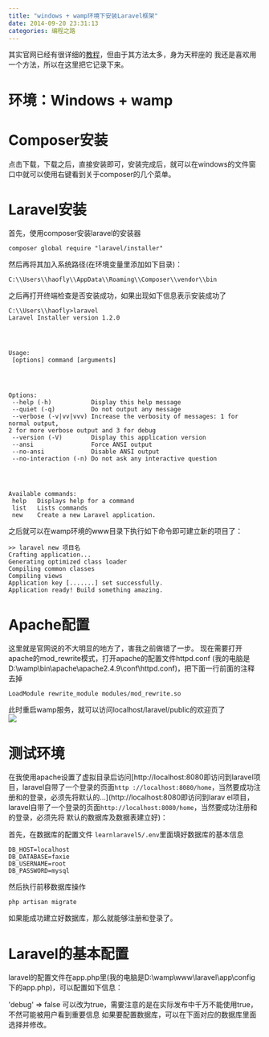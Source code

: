 ```yaml
---
title: "windows + wamp环境下安装Laravel框架"
date: 2014-09-20 23:31:13
categories: 编程之路
---
```

其实官网已经有很详细的[教程](http://v4.golaravel.com/docs/4.2/installation)，但由于其方法太多，身为天秤座的
我还是喜欢用一个方法，所以在这里把它记录下来。

# 环境：Windows + wamp

# Composer安装

点击下载，下载之后，直接安装即可，安装完成后，就可以在windows的文件窗口中就可以使用右键看到关于composer的几个菜单。

# Laravel安装

首先，使用composer安装laravel的安装器



    composer global require "laravel/installer"

然后再将其加入系统路径(在环境变量里添加如下目录)：



    C:\\Users\\haofly\\AppData\\Roaming\\Composer\\vendor\\bin

之后再打开终端检查是否安装成功，如果出现如下信息表示安装成功了



    C:\\Users\\haofly>laravel
    Laravel Installer version 1.2.0




    Usage:
     [options] command [arguments]




    Options:
     --help (-h)           Display this help message
     --quiet (-q)          Do not output any message
     --verbose (-v|vv|vvv) Increase the verbosity of messages: 1 for normal output,
    2 for more verbose output and 3 for debug
     --version (-V)        Display this application version
     --ansi                Force ANSI output
     --no-ansi             Disable ANSI output
     --no-interaction (-n) Do not ask any interactive question




    Available commands:
     help   Displays help for a command
     list   Lists commands
     new    Create a new Laravel application.


之后就可以在wamp环境的www目录下执行如下命令即可建立新的项目了：



    >> laravel new 项目名
    Crafting application...
    Generating optimized class loader
    Compiling common classes
    Compiling views
    Application key [.......] set successfully.
    Application ready! Build something amazing.

# Apache配置

这里就是官网说的不大明显的地方了，害我之前做错了一步。 现在需要打开apache的mod_rewrite模式，打开apache的配置文件httpd.conf
(我的电脑是D:\\wamp\\bin\\apache\\apache2.4.9\\conf\\httpd.conf)，把下面一行前面的注释去掉



    LoadModule rewrite_module modules/mod_rewrite.so


此时重启wamp服务，就可以访问localhost/laravel/public的欢迎页了  
![](http://7xnc86.com1.z0.glb.clouddn.com/windows-wamp-install-laravel.png)  

# 测试环境

在我使用apache设置了虚拟目录后访问[http://localhost:8080即访问到laravel项目，laravel自带了一个登录的页面`http
://localhost:8080/home`，当然要成功注册和的登录，必须先将默认的...](http://localhost:8080即访问到larav
el项目，laravel自带了一个登录的页面<code>http://localhost:8080/home</code>，当然要成功注册和的登录，必须先将
默认的数据库及数据表建立好)：

首先，在数据库的配置文件 `learnlaravel5/.env`里面填好数据库的基本信息



    DB_HOST=localhost
    DB_DATABASE=faxie
    DB_USERNAME=root
    DB_PASSWORD=mysql

然后执行前移数据库操作



    php artisan migrate

如果能成功建立好数据库，那么就能够注册和登录了。

# Laravel的基本配置

laravel的配置文件在app.php里(我的电脑是D:\\wamp\\www\\laravel\\app\\config下的app.php)，可以配置如下信息：

'debug' => false 可以改为true，需要注意的是在实际发布中千万不能使用true，不然可能被用户看到重要信息
如果要配置数据库，可以在下面对应的数据库里面选择并修改。
